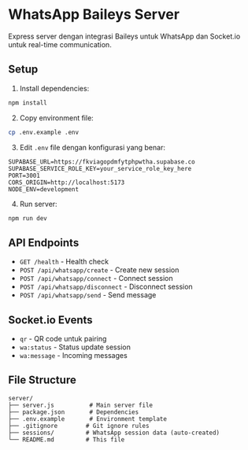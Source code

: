 # WhatsApp Baileys Server

Express server dengan integrasi Baileys untuk WhatsApp dan Socket.io untuk real-time communication.

## Setup

1. Install dependencies:
```bash
npm install
```

2. Copy environment file:
```bash
cp .env.example .env
```

3. Edit `.env` file dengan konfigurasi yang benar:
```env
SUPABASE_URL=https://fkviagopdmfytphpwtha.supabase.co
SUPABASE_SERVICE_ROLE_KEY=your_service_role_key_here
PORT=3001
CORS_ORIGIN=http://localhost:5173
NODE_ENV=development
```

4. Run server:
```bash
npm run dev
```

## API Endpoints

- `GET /health` - Health check
- `POST /api/whatsapp/create` - Create new session
- `POST /api/whatsapp/connect` - Connect session  
- `POST /api/whatsapp/disconnect` - Disconnect session
- `POST /api/whatsapp/send` - Send message

## Socket.io Events

- `qr` - QR code untuk pairing
- `wa:status` - Status update session
- `wa:message` - Incoming messages

## File Structure

```
server/
├── server.js          # Main server file
├── package.json       # Dependencies
├── .env.example       # Environment template
├── .gitignore        # Git ignore rules
├── sessions/         # WhatsApp session data (auto-created)
└── README.md         # This file
```
